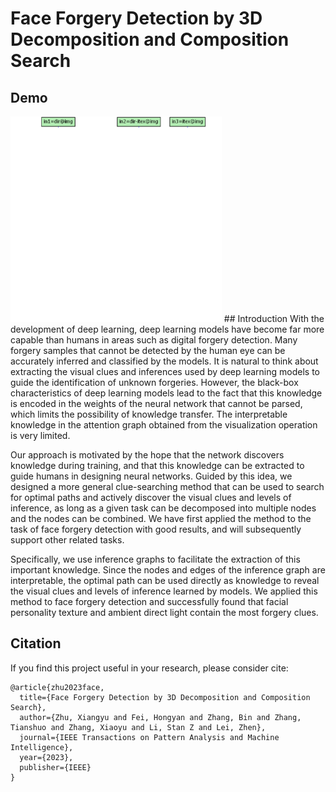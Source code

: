 # Face Forgery Detection by 3D Decomposition and Composition Search
## Demo
<img src="./whole_graph_small.gif" alt="whole_graph_small" style="zoom: 33%;" />
## Introduction
With the development of deep learning, deep learning models have become far more capable than humans in areas such as digital forgery detection. Many forgery samples that cannot be detected by the human eye can be accurately inferred and classified by the models. It is natural to think about extracting the visual clues and inferences used by deep learning models to guide the identification of unknown forgeries. However, the black-box characteristics of deep learning models lead to the fact that this knowledge is encoded in the weights of the neural network that cannot be parsed, which limits the possibility of knowledge transfer. The interpretable knowledge in the attention graph obtained from the visualization operation is very limited.

Our approach is motivated by the hope that the network discovers knowledge during training, and that this knowledge can be extracted to guide humans in designing neural networks. Guided by this idea, we designed a more general clue-searching method that can be used to search for optimal paths and actively discover the visual clues and levels of inference, as long as a given task can be decomposed into multiple nodes and the nodes can be combined. We have first applied the method to the task of face forgery detection with good results, and will subsequently support other related tasks.

Specifically, we use inference graphs to facilitate the extraction of this important knowledge. Since the nodes and edges of the inference graph are interpretable, the optimal path can be used directly as knowledge to reveal the visual clues and levels of inference learned by models. We applied this method to face forgery detection and successfully found that facial personality texture and ambient direct light contain the most forgery clues.

## Citation
If you find this project useful in your research, please consider cite:
```
@article{zhu2023face,
  title={Face Forgery Detection by 3D Decomposition and Composition Search},
  author={Zhu, Xiangyu and Fei, Hongyan and Zhang, Bin and Zhang, Tianshuo and Zhang, Xiaoyu and Li, Stan Z and Lei, Zhen},
  journal={IEEE Transactions on Pattern Analysis and Machine Intelligence},
  year={2023},
  publisher={IEEE}
}
```
